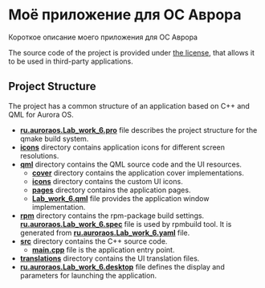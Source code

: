 # Моё приложение для ОС Аврора

Короткое описание моего приложения для ОС Аврора

The source code of the project is provided under
[the license](LICENSE.BSD-3-CLAUSE.md),
that allows it to be used in third-party applications.

## Project Structure

The project has a common structure
of an application based on C++ and QML for Aurora OS.

* **[ru.auroraos.Lab_work_6.pro](ru.auroraos.Lab_work_6.pro)** file
  describes the project structure for the qmake build system.
* **[icons](icons)** directory contains application icons for different screen resolutions.
* **[qml](qml)** directory contains the QML source code and the UI resources.
  * **[cover](qml/cover)** directory contains the application cover implementations.
  * **[icons](qml/icons)** directory contains the custom UI icons.
  * **[pages](qml/pages)** directory contains the application pages.
  * **[Lab_work_6.qml](qml/Lab_work_6.qml)** file
    provides the application window implementation.
* **[rpm](rpm)** directory contains the rpm-package build settings.
  **[ru.auroraos.Lab_work_6.spec](rpm/ru.auroraos.Lab_work_6.spec)** file is used by rpmbuild tool.
  It is generated from **[ru.auroraos.Lab_work_6.yaml](rpm/ru.auroraos.Lab_work_6.yaml)** file.
* **[src](src)** directory contains the C++ source code.
  * **[main.cpp](src/main.cpp)** file is the application entry point.
* **[translations](translations)** directory contains the UI translation files.
* **[ru.auroraos.Lab_work_6.desktop](ru.auroraos.Lab_work_6.desktop)** file
  defines the display and parameters for launching the application.